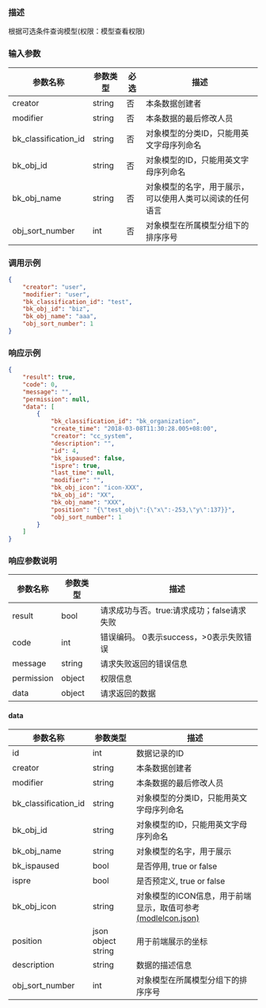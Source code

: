 ### 描述

根据可选条件查询模型(权限：模型查看权限)

### 输入参数

| 参数名称                 | 参数类型   | 必选 | 描述                           |
|----------------------|--------|----|------------------------------|
| creator              | string | 否  | 本条数据创建者                      |
| modifier             | string | 否  | 本条数据的最后修改人员                  |
| bk_classification_id | string | 否  | 对象模型的分类ID，只能用英文字母序列命名        |
| bk_obj_id            | string | 否  | 对象模型的ID，只能用英文字母序列命名          |
| bk_obj_name          | string | 否  | 对象模型的名字，用于展示，可以使用人类可以阅读的任何语言 |
| obj_sort_number      | int    | 否  | 对象模型在所属模型分组下的排序序号            |

### 调用示例

```json
{
    "creator": "user",
    "modifier": "user",
    "bk_classification_id": "test",
    "bk_obj_id": "biz",
    "bk_obj_name": "aaa",
    "obj_sort_number": 1
}
```

### 响应示例

```json
{
    "result": true,
    "code": 0,
    "message": "",
    "permission": null,
    "data": [
        {
            "bk_classification_id": "bk_organization",
            "create_time": "2018-03-08T11:30:28.005+08:00",
            "creator": "cc_system",
            "description": "",
            "id": 4,
            "bk_ispaused": false,
            "ispre": true,
            "last_time": null,
            "modifier": "",
            "bk_obj_icon": "icon-XXX",
            "bk_obj_id": "XX",
            "bk_obj_name": "XXX",
            "position": "{\"test_obj\":{\"x\":-253,\"y\":137}}",
            "obj_sort_number": 1
        }
    ]
}
```

### 响应参数说明

| 参数名称       | 参数类型   | 描述                         |
|------------|--------|----------------------------|
| result     | bool   | 请求成功与否。true:请求成功；false请求失败 |
| code       | int    | 错误编码。 0表示success，>0表示失败错误  |
| message    | string | 请求失败返回的错误信息                |
| permission | object | 权限信息                       |
| data       | object | 请求返回的数据                    |

#### data

| 参数名称                 | 参数类型               | 描述                                                                                     |
|----------------------|--------------------|----------------------------------------------------------------------------------------|
| id                   | int                | 数据记录的ID                                                                                |
| creator              | string             | 本条数据创建者                                                                                |
| modifier             | string             | 本条数据的最后修改人员                                                                            |
| bk_classification_id | string             | 对象模型的分类ID，只能用英文字母序列命名                                                                  |
| bk_obj_id            | string             | 对象模型的ID，只能用英文字母序列命名                                                                    |
| bk_obj_name          | string             | 对象模型的名字，用于展示                                                                           |
| bk_ispaused          | bool               | 是否停用, true or false                                                                    |
| ispre                | bool               | 是否预定义, true or false                                                                   |
| bk_obj_icon          | string             | 对象模型的ICON信息，用于前端显示，取值可参考[(modleIcon.json)](/static/esb/api_docs/res/cc/modleIcon.json) |
| position             | json object string | 用于前端展示的坐标                                                                              |
| description          | string             | 数据的描述信息                                                                                |
| obj_sort_number      | int                | 对象模型在所属模型分组下的排序序号                                                                      |
